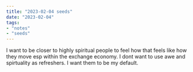 ```yaml
---
title: "2023-02-04 seeds"
date: "2023-02-04"
tags:
- "notes"
- "seeds"
---
```


I want to be closer to highly spiritual people to feel how that feels like how they move esp within the exchange economy. I dont want to use awe and spirtuality as refreshers. I want them to be my default.
